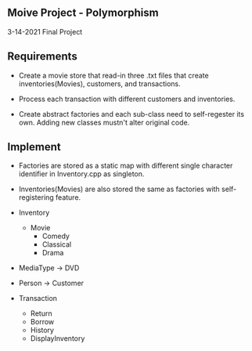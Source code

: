 ## Moive Project - Polymorphism
3-14-2021 Final Project

## Requirements

- Create a movie store that read-in three .txt files that create inventories(Movies), customers, and transactions.

- Process each transaction with different customers and inventories.

- Create abstract factories and each sub-class need to self-regester its own. Adding new classes mustn't alter original code.


## Implement

- Factories are stored as a static map with different single character identifier in Inventory.cpp as singleton. 

- Inventories(Movies) are also stored the same as factories with self-registering feature.

- Inventory 
  - Movie
    - Comedy
    - Classical
    - Drama

- MediaType -> DVD

- Person -> Customer

- Transaction 
  - Return
  - Borrow
  - History
  - DisplayInventory